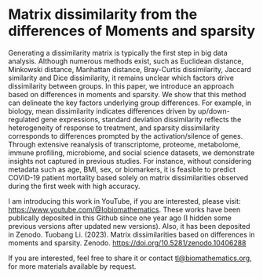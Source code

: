 # Matrix dissimilarity from the differences of Moments and sparsity

Generating a dissimilarity matrix is typically the first step in big data analysis. Although numerous methods exist, such as Euclidean distance, Minkowski distance, Manhattan distance, Bray-Curtis dissimilarity, Jaccard similarity and Dice dissimilarity, it remains unclear which factors drive dissimilarity between groups. In this paper, we introduce an approach based on differences in moments and sparsity. We show that this method can delineate the key factors underlying group differences. For example, in biology, mean dissimilarity indicates differences driven by up/down-regulated gene expressions, standard deviation dissimilarity reflects the heterogeneity of response to treatment, and sparsity dissimilarity corresponds to differences prompted by the activation/silence of genes. Through extensive reanalysis of transcriptome, proteome, metabolome, immune profiling, microbiome, and social science datasets, we demonstrate insights not captured in previous studies. For instance, without considering metadata such as age, BMI, sex, or biomarkers, it is feasible to predict COVID-19 patient mortality based solely on matrix dissimilarities observed during the first week with high accuracy.

I am introducing this work in YouTube, if you are interested, please visit: https://www.youtube.com/@Iobiomathematics. These works have been publically deposited in this Github since one year ago (I hidden some previous versions after updated new versions). Also, it has been deposited in Zenodo. Tuobang Li. (2023). Matrix dissimilarities based on differences in moments and sparsity. Zenodo. https://doi.org/10.5281/zenodo.10406288


If you are interested, feel free to share it or contact tl@biomathematics.org, for more materials available by request. 
